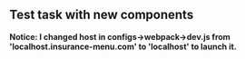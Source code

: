 ## Test task with new components
**Notice: I changed host in configs->webpack->dev.js from 'localhost.insurance-menu.com' to 'localhost' to launch it.**
